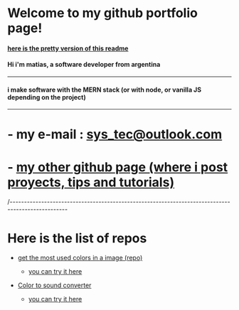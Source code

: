 # Welcome to my github portfolio page!

#### [here is the pretty version of this readme](https://mg-software-dev.github.io/mg-software-dev/)


#### Hi i'm matias, a software developer from argentina

----

#### i make software with the MERN stack (or with node, or vanilla JS depending on the project)

----


# - my e-mail : sys_tec@outlook.com


# - [my other github page (where i post proyects, tips and tutorials)](https://virtualsoda369.github.io/VirtualSoda369/)




/--------------------------------------------------------------------------------------------------

# Here is the list of repos

- [get the most used colors in a image (repo)](https://github.com/mg-software-dev/most_repeated_color)
    - [you can try it here](https://mg-software-dev.github.io/most_repeated_color/)

- [Color to sound converter](https://github.com/mg-software-dev/color_to_sound/blob/main/README.md)
    - [you can try it here](https://mg-software-dev.github.io/color_to_sound/)
